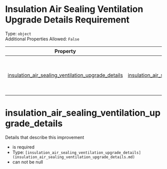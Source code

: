 
Insulation Air Sealing Ventilation Upgrade Details Requirement
==============================================================
  
Type: `object`  
Additional Properties Allowed: `False`  
  

|Property|Type|Required|Nullable|Format|Title|
| :---: | :---: | :---: | :---: | :---: | :---: |
|[insulation_air_sealing_ventilation_upgrade_details](#insulation_air_sealing_ventilation_upgrade_details)|[insulation_air_sealing_ventilation_upgrade_details](insulation_air_sealing_ventilation_upgrade_details.md)|:white_check_mark:|False||Insulation Air Sealing Ventilation Upgrade Details|

insulation_air_sealing_ventilation_upgrade_details
==================================================
  
Details that describe this improvement  
  

- is required
- Type: `[insulation_air_sealing_ventilation_upgrade_details](insulation_air_sealing_ventilation_upgrade_details.md)`
- can not be null
  

